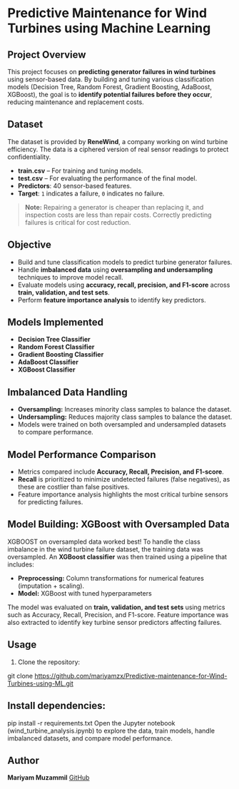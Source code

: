 # Predictive Maintenance for Wind Turbines using Machine Learning

## Project Overview
This project focuses on **predicting generator failures in wind turbines** using sensor-based data. By building and tuning various classification models (Decision Tree, Random Forest, Gradient Boosting, AdaBoost, XGBoost), the goal is to **identify potential failures before they occur**, reducing maintenance and replacement costs.

## Dataset
The dataset is provided by **ReneWind**, a company working on wind turbine efficiency. The data is a ciphered version of real sensor readings to protect confidentiality.

- **train.csv** – For training and tuning models.
- **test.csv** – For evaluating the performance of the final model.
- **Predictors**: 40 sensor-based features.
- **Target**: `1` indicates a failure, `0` indicates no failure.

> **Note:** Repairing a generator is cheaper than replacing it, and inspection costs are less than repair costs. Correctly predicting failures is critical for cost reduction.

## Objective
- Build and tune classification models to predict turbine generator failures.  
- Handle **imbalanced data** using **oversampling and undersampling** techniques to improve model recall.  
- Evaluate models using **accuracy, recall, precision, and F1-score** across **train, validation, and test sets**.  
- Perform **feature importance analysis** to identify key predictors.

## Models Implemented
- **Decision Tree Classifier**  
- **Random Forest Classifier**  
- **Gradient Boosting Classifier**  
- **AdaBoost Classifier**  
- **XGBoost Classifier**  

## Imbalanced Data Handling
- **Oversampling:** Increases minority class samples to balance the dataset.  
- **Undersampling:** Reduces majority class samples to balance the dataset.  
- Models were trained on both oversampled and undersampled datasets to compare performance.

## Model Performance Comparison
- Metrics compared include **Accuracy, Recall, Precision, and F1-score**.  
- **Recall** is prioritized to minimize undetected failures (false negatives), as these are costlier than false positives.  
- Feature importance analysis highlights the most critical turbine sensors for predicting failures.

## Model Building: XGBoost with Oversampled Data
XGBOOST on oversampled data worked best!
To handle the class imbalance in the wind turbine failure dataset, the training data was oversampled. An **XGBoost classifier** was then trained using a pipeline that includes:

- **Preprocessing:** Column transformations for numerical features (imputation + scaling).
- **Model:** XGBoost with tuned hyperparameters
 
The model was evaluated on **train, validation, and test sets** using metrics such as Accuracy, Recall, Precision, and F1-score. Feature importance was also extracted to identify key turbine sensor predictors affecting failures.

## Usage
1. Clone the repository:

git clone https://github.com/mariyamzx/Predictive-maintenance-for-Wind-Turbines-using-ML.git
## Install dependencies:

pip install -r requirements.txt
Open the Jupyter notebook (wind_turbine_analysis.ipynb) to explore the data, train models, handle imbalanced datasets, and compare model performance.

## Author

**Mariyam Muzammil** 
[GitHub](https://github.com/mariyamzx)
